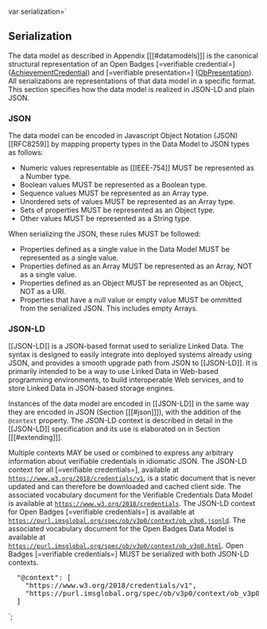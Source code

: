 var serialization=`

## Serialization

The data model as described in Appendix [[[#datamodels]]] is the canonical structural representation of an Open Badges [=verifiable credential=] ([AchievementCredential](#org.1edtech.ob.v3p0.assertioncredential.class)) and [=verifiable presentation=] ([ObPresentation](#org.1edtech.ob.v3p0.obpresentation.class)). All serializations are representations of that data model in a specific format. This section specifies how the data model is realized in JSON-LD and plain JSON.

### JSON

The data model can be encoded in Javascript Object Notation (JSON) [[RFC8259]] by mapping property types in the Data Model to JSON types as follows:

- Numeric values representable as [[IEEE-754]] MUST be represented as a Number type.
- Boolean values MUST be represented as a Boolean type.
- Sequence values MUST be represented as an Array type.
- Unordered sets of values MUST be represented as an Array type.
- Sets of properties MUST be represented as an Object type.
- Other values MUST be represented as a String type.

When serializing the JSON, these rules MUST be followed:

- Properties defined as a single value in the Data Model MUST be represented as a single value.
- Properties defined as an Array MUST be represented as an Array, NOT as a single value.
- Properties defined as an Object MUST be represented as an Object, NOT as a URI.
- Properties that have a null value or empty value MUST be ommitted from the serialized JSON. This includes empty Arrays.

### JSON-LD

[[JSON-LD]] is a JSON-based format used to serialize Linked Data. The syntax is designed to easily integrate into deployed systems already using JSON, and provides a smooth upgrade path from JSON to [[JSON-LD]]. It is primarily intended to be a way to use Linked Data in Web-based programming environments, to build interoperable Web services, and to store Linked Data in JSON-based storage engines.

Instances of the data model are encoded in [[JSON-LD]] in the same way they are encoded in JSON (Section [[[#json]]]), with the addition of the <code>@context</code> property. The JSON-LD context is described in detail in the [[JSON-LD]] specification and its use is elaborated on in Section [[[#extending]]].

Multiple contexts MAY be used or combined to express any arbitrary information about verifiable credentials in idiomatic JSON. The JSON-LD context for all [=verifiable credentials=], available at <code>https://www.w3.org/2018/credentials/v1</code>, is a static document that is never updated and can therefore be downloaded and cached client side. The associated vocabulary document for the Verifiable Credentials Data Model is available at <code>https://www.w3.org/2018/credentials</code>. The JSON-LD context for Open Badges [=verifiable credentials=] is available at <code>https://purl.imsglobal.org/spec/ob/v3p0/context/ob_v3p0.jsonld</code>. The associated vocabulary document for the Open Badges Data Model is available at <code>https://purl.imsglobal.org/spec/ob/v3p0/context/ob_v3p0.html</code>. Open Badges [=verifiable credentials=] MUST be serialized with both JSON-LD contexts.

<pre class="example" title="JSON-LD @context serialization">
  "@context": [
    "https://www.w3.org/2018/credentials/v1",
    "https://purl.imsglobal.org/spec/ob/v3p0/context/ob_v3p0.jsonld"
  ]
</pre>
`;
